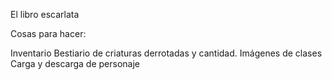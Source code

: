 El libro escarlata

Cosas para hacer:


Inventario
Bestiario de criaturas derrotadas y cantidad.
Imágenes de clases
Carga y descarga de personaje